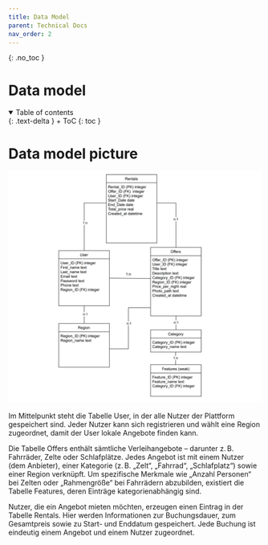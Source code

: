 ```yaml
---
title: Data Model
parent: Technical Docs
nav_order: 2
---
```



{: .no_toc }
# Data model

<details open markdown="block">
{: .text-delta }
<summary>Table of contents</summary>
+ ToC
{: toc }
</details>

# Data model picture

![Datenmodell Backpacker Rent](../assets/images/Datamodel_BR.png)

Im Mittelpunkt steht die Tabelle User, in der alle Nutzer der Plattform gespeichert sind. Jeder Nutzer kann sich registrieren und wählt eine Region zugeordnet, damit der User lokale Angebote finden kann.

Die Tabelle Offers enthält sämtliche Verleihangebote – darunter z. B. Fahrräder, Zelte oder Schlafplätze. Jedes Angebot ist mit einem Nutzer (dem Anbieter), einer Kategorie (z. B. „Zelt“, „Fahrrad“, „Schlafplatz“) sowie einer Region verknüpft. Um spezifische Merkmale wie „Anzahl Personen“ bei Zelten oder „Rahmengröße“ bei Fahrrädern abzubilden, existiert die Tabelle Features, deren Einträge kategorienabhängig sind.

Nutzer, die ein Angebot mieten möchten, erzeugen einen Eintrag in der Tabelle Rentals. Hier werden Informationen zur Buchungsdauer, zum Gesamtpreis sowie zu Start- und Enddatum gespeichert. Jede Buchung ist eindeutig einem Angebot und einem Nutzer zugeordnet.

